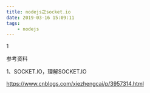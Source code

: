```yaml
---
title: nodejs之socket.io
date: 2019-03-16 15:09:11
tags:
	- nodejs
---
```




1

参考资料

1、SOCKET.IO，理解SOCKET.IO

https://www.cnblogs.com/xiezhengcai/p/3957314.html